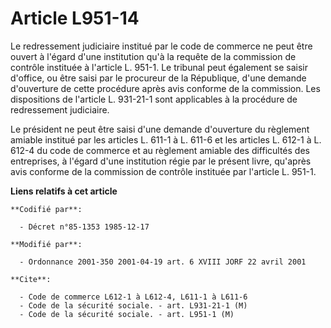 # Article L951-14

Le redressement judiciaire institué par le code de commerce ne peut être ouvert à l'égard d'une institution qu'à la requête
de la commission de contrôle instituée à l'article L. 951-1. Le tribunal peut également se saisir d'office, ou être saisi par
le procureur de la République, d'une demande d'ouverture de cette procédure après avis conforme de la commission. Les
dispositions de l'article L. 931-21-1 sont applicables à la procédure de redressement judiciaire.

Le président ne peut être saisi d'une demande d'ouverture du règlement amiable institué par les articles L. 611-1 à L. 611-6
et les articles L. 612-1 à L. 612-4 du code de commerce et au règlement amiable des difficultés des entreprises, à l'égard
d'une institution régie par le présent livre, qu'après avis conforme de la commission de contrôle instituée par l'article L.
951-1.

**Liens relatifs à cet article**

	**Codifié par**:

	  - Décret n°85-1353 1985-12-17

	**Modifié par**:

	  - Ordonnance 2001-350 2001-04-19 art. 6 XVIII JORF 22 avril 2001

	**Cite**:

	  - Code de commerce L612-1 à L612-4, L611-1 à L611-6
	  - Code de la sécurité sociale. - art. L931-21-1 (M)
	  - Code de la sécurité sociale. - art. L951-1 (M)
